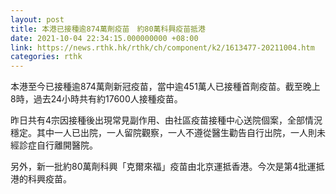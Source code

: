 ```yaml
---
layout: post
title: 本港已接種逾874萬劑疫苗　約80萬科興疫苗抵港
date: 2021-10-04 22:34:15.000000000 +08:00
link: https://news.rthk.hk/rthk/ch/component/k2/1613477-20211004.htm
categories: rthk
---
```


本港至今已接種逾874萬劑新冠疫苗，當中逾451萬人已接種首劑疫苗。截至晚上8時，過去24小時共有約17600人接種疫苗。

昨日共有4宗因接種後出現常見副作用、由社區疫苗接種中心送院個案，全部情況穩定。其中一人已出院，一人留院觀察，一人不遵從醫生勸告自行出院，一人則未經診症自行離開醫院。

另外，新一批約80萬劑科興「克爾來福」疫苗由北京運抵香港。今次是第4批運抵港的科興疫苗。
